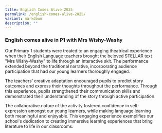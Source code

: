```yaml
---
title: English Comes Alive 2025
permalink: /english-comes-alive-2025/
variant: markdown
description: ""
---
```

### **English comes alive in P1 with Mrs Wishy-Washy**

Our Primary 1 students were treated to an engaging theatrical experience when their English Language teachers brought the beloved STELLAR text "Mrs Wishy-Washy" to life through an interactive skit. The performance extended beyond the traditional narrative, incorporating audience participation that had our young learners thoroughly engaged.

The teachers' creative adaptation encouraged pupils to predict story outcomes and express their thoughts throughout the performance. Through this experience, pupils strengthened their communication skills and demonstrated their understanding of the story through active participation.

The collaborative nature of the activity fostered confidence in self-expression amongst our young learners, while making language learning both meaningful and enjoyable. This engaging experience exemplifies our school's dedication to creating immersive learning experiences that bring literature to life in our classrooms.

